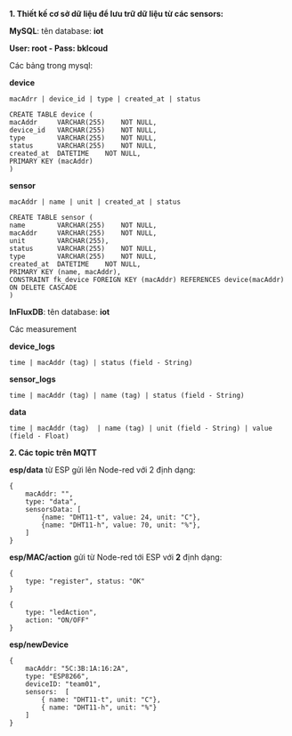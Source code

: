 	 	 	
**1. Thiết kế cơ sở dữ liệu để lưu trữ dữ liệu từ các sensors:**

**MySQL**: tên database: **iot**

**User: root - Pass: bklcoud**

Các bảng trong mysql: 

**device**

	macAdrr | device_id | type | created_at | status
	
	CREATE TABLE device (
	macAddr 	VARCHAR(255) 	NOT NULL,
	device_id 	VARCHAR(255) 	NOT NULL,
	type		VARCHAR(255) 	NOT NULL,
	status 		VARCHAR(255) 	NOT NULL,
	created_at 	DATETIME 	NOT NULL,
	PRIMARY KEY (macAddr)
	)


**sensor**

	macAddr | name | unit | created_at | status
	
	CREATE TABLE sensor (
	name 		VARCHAR(255)	NOT NULL,
	macAddr 	VARCHAR(255) 	NOT NULL,
	unit 		VARCHAR(255),
	status 		VARCHAR(255) 	NOT NULL,
	type 		VARCHAR(255) 	NOT NULL,
	created_at 	DATETIME	NOT NULL,
	PRIMARY KEY (name, macAddr),
	CONSTRAINT fk_device FOREIGN KEY (macAddr) REFERENCES device(macAddr) ON DELETE CASCADE
	)
 

**InFluxDB**:  tên database: **iot**

Các measurement     
 
**device_logs**

	time | macAddr (tag) | status (field - String)
	
**sensor_logs**

	time | macAddr (tag) | name (tag) | status (field - String)

**data**

	time | macAddr (tag)  | name (tag) | unit (field - String) | value (field - Float)
	
**2. Các topic trên MQTT**

**esp/data** từ ESP gửi lên Node-red với 2 định dạng:

	{
		macAddr: "", 
		type: "data",
		sensorsData: [
			{name: "DHT11-t", value: 24, unit: "C"},
			{name: "DHT11-h", value: 70, unit: "%"},
		]
	}


**esp/MAC/action** gửi từ Node-red tới ESP với **2** định dạng:

	{
		type: "register", status: "OK"
	}

	{
		type: "ledAction",
		action: "ON/OFF"
	}


**esp/newDevice**

	{
		macAddr: "5C:3B:1A:16:2A",
		type: "ESP8266",
		deviceID: "team01",
		sensors:  [
			{ name: "DHT11-t", unit: "C"},
			{ name: "DHT11-h", unit: "%"}
		]
	}


